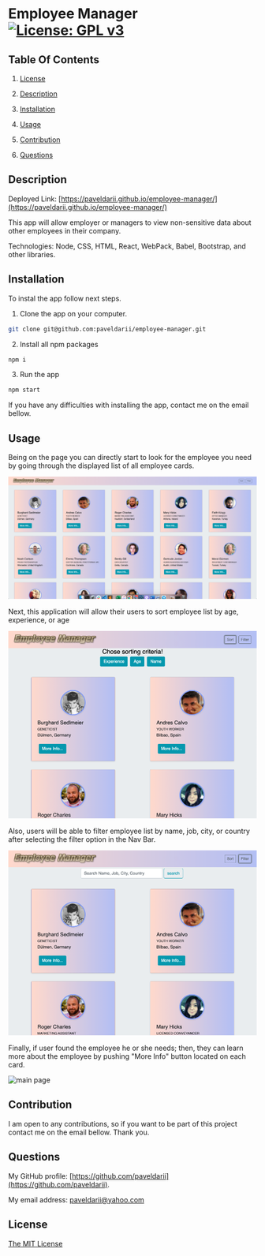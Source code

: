 # Employee Manager [![License: GPL v3](https://img.shields.io/badge/License-MIT-yellow.svg)](https://opensource.org/licenses/MIT)

## Table Of Contents

1. [License](#license)

2. [Description](#description)

3. [Installation](#installation)

4. [Usage](#usage)

5. [Contribution](#Contribution)

6. [Questions](#questions)

## Description

Deployed Link: [https://paveldarii.github.io/employee-manager/](https://paveldarii.github.io/employee-manager/)

This app will allow employer or managers to view non-sensitive data about other employees in their company.

Technologies: Node, CSS, HTML, React, WebPack, Babel, Bootstrap, and other libraries.

## Installation

To instal the app follow next steps.

1. Clone the app on your computer.

```bash
git clone git@github.com:paveldarii/employee-manager.git
```

2. Install all npm packages

```bash
npm i
```

3. Run the app

```bash
npm start
```

If you have any difficulties with installing the app, contact me on the email bellow.

## Usage

Being on the page you can directly start to look for the employee you need by going through the displayed list of all employee cards.

![main page](screenshots/main.png)

Next, this application will allow their users to sort employee list by age, experience, or age

![main page](screenshots/sort.png)

Also, users will be able to filter employee list by name, job, city, or country after selecting the filter option in the Nav Bar.

![main page](screenshots/filter.png)

Finally, if user found the employee he or she needs; then, they can learn more about the employee by pushing "More Info" button located on each card.

![main page](screenshots/popUpCard.png)

## Contribution

I am open to any contributions, so if you want to be part of this project contact me on the email bellow. Thank you.

## Questions

My GitHub profile: [https://github.com/paveldarii](https://github.com/paveldarii).

My email address: paveldarii@yahoo.com

## License

[The MIT License](https://opensource.org/licenses/MIT/)
